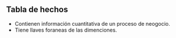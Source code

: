## Tabla de hechos
- Contienen información cuantitativa de un proceso de neogocio.
- Tiene llaves foraneas de las dimenciones.
